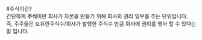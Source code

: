 #주식이란?  
간단하게 **주식**이란 회사가 자본을 만들기 위해 회사의 권리 일부를 주는 단위입니다.  
즉, 주주들은 보유한주식수/회사가 발행한 주식수 만큼 회사에 권리를 행사 할 수 있다는 말 입니다.

